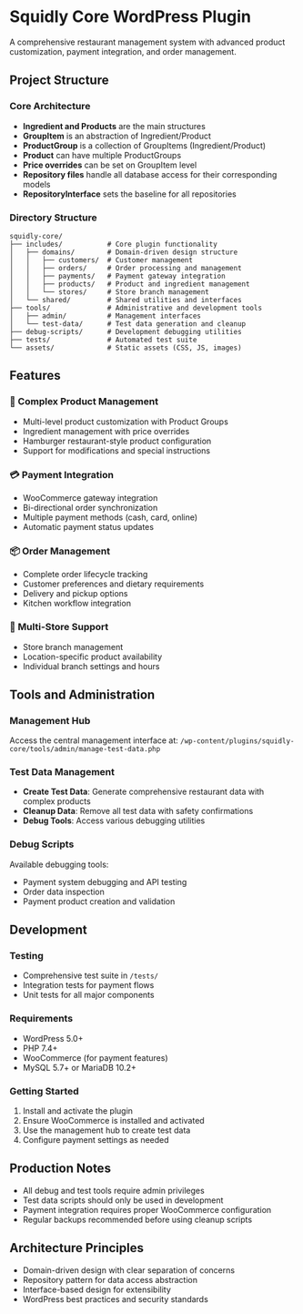 # Squidly Core WordPress Plugin

A comprehensive restaurant management system with advanced product customization, payment integration, and order management.

## Project Structure

### Core Architecture
- **Ingredient and Products** are the main structures
- **GroupItem** is an abstraction of Ingredient/Product
- **ProductGroup** is a collection of GroupItems (Ingredient/Product)
- **Product** can have multiple ProductGroups
- **Price overrides** can be set on GroupItem level
- **Repository files** handle all database access for their corresponding models
- **RepositoryInterface** sets the baseline for all repositories

### Directory Structure

```
squidly-core/
├── includes/           # Core plugin functionality
│   ├── domains/        # Domain-driven design structure
│   │   ├── customers/  # Customer management
│   │   ├── orders/     # Order processing and management
│   │   ├── payments/   # Payment gateway integration
│   │   ├── products/   # Product and ingredient management
│   │   └── stores/     # Store branch management
│   └── shared/         # Shared utilities and interfaces
├── tools/              # Administrative and development tools
│   ├── admin/          # Management interfaces
│   └── test-data/      # Test data generation and cleanup
├── debug-scripts/      # Development debugging utilities
├── tests/              # Automated test suite
└── assets/             # Static assets (CSS, JS, images)
```

## Features

### 🍔 Complex Product Management
- Multi-level product customization with Product Groups
- Ingredient management with price overrides
- Hamburger restaurant-style product configuration
- Support for modifications and special instructions

### 💳 Payment Integration
- WooCommerce gateway integration
- Bi-directional order synchronization
- Multiple payment methods (cash, card, online)
- Automatic payment status updates

### 📦 Order Management
- Complete order lifecycle tracking
- Customer preferences and dietary requirements
- Delivery and pickup options
- Kitchen workflow integration

### 🏪 Multi-Store Support
- Store branch management
- Location-specific product availability
- Individual branch settings and hours

## Tools and Administration

### Management Hub
Access the central management interface at:
`/wp-content/plugins/squidly-core/tools/admin/manage-test-data.php`

### Test Data Management
- **Create Test Data**: Generate comprehensive restaurant data with complex products
- **Cleanup Data**: Remove all test data with safety confirmations
- **Debug Tools**: Access various debugging utilities

### Debug Scripts
Available debugging tools:
- Payment system debugging and API testing
- Order data inspection
- Payment product creation and validation

## Development

### Testing
- Comprehensive test suite in `/tests/`
- Integration tests for payment flows
- Unit tests for all major components

### Requirements
- WordPress 5.0+
- PHP 7.4+
- WooCommerce (for payment features)
- MySQL 5.7+ or MariaDB 10.2+

### Getting Started
1. Install and activate the plugin
2. Ensure WooCommerce is installed and activated
3. Use the management hub to create test data
4. Configure payment settings as needed

## Production Notes
- All debug and test tools require admin privileges
- Test data scripts should only be used in development
- Payment integration requires proper WooCommerce configuration
- Regular backups recommended before using cleanup scripts

## Architecture Principles
- Domain-driven design with clear separation of concerns
- Repository pattern for data access abstraction
- Interface-based design for extensibility
- WordPress best practices and security standards